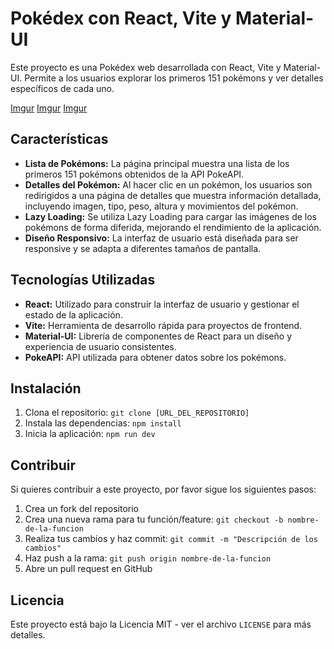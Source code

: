 # Pokédex con React, Vite y Material-UI

Este proyecto es una Pokédex web desarrollada con React, Vite y Material-UI. Permite a los usuarios explorar los primeros 151 pokémons y ver detalles específicos de cada uno.

[Imgur](https://i.imgur.com/stVpgkO.png)
[Imgur](https://i.imgur.com/hYYRUpQ.png)
[Imgur](https://i.imgur.com/il1jNYK.png)

## Características

- **Lista de Pokémons:** La página principal muestra una lista de los primeros 151 pokémons obtenidos de la API PokeAPI.
- **Detalles del Pokémon:** Al hacer clic en un pokémon, los usuarios son redirigidos a una página de detalles que muestra información detallada, incluyendo imagen, tipo, peso, altura y movimientos del pokémon.
- **Lazy Loading:** Se utiliza Lazy Loading para cargar las imágenes de los pokémons de forma diferida, mejorando el rendimiento de la aplicación.
- **Diseño Responsivo:** La interfaz de usuario está diseñada para ser responsive y se adapta a diferentes tamaños de pantalla.

## Tecnologías Utilizadas

- **React:** Utilizado para construir la interfaz de usuario y gestionar el estado de la aplicación.
- **Vite:** Herramienta de desarrollo rápida para proyectos de frontend.
- **Material-UI:** Librería de componentes de React para un diseño y experiencia de usuario consistentes.
- **PokeAPI:** API utilizada para obtener datos sobre los pokémons.

## Instalación

1. Clona el repositorio: `git clone [URL_DEL_REPOSITORIO]`
2. Instala las dependencias: `npm install`
3. Inicia la aplicación: `npm run dev`

## Contribuir

Si quieres contribuir a este proyecto, por favor sigue los siguientes pasos:

1. Crea un fork del repositorio
2. Crea una nueva rama para tu función/feature: `git checkout -b nombre-de-la-funcion`
3. Realiza tus cambios y haz commit: `git commit -m "Descripción de los cambios"`
4. Haz push a la rama: `git push origin nombre-de-la-funcion`
5. Abre un pull request en GitHub

## Licencia

Este proyecto está bajo la Licencia MIT - ver el archivo `LICENSE` para más detalles.
